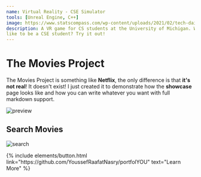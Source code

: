 ```yaml
---
name: Virtual Reality - CSE Simulator
tools: [Unreal Engine, C++]
image: https://www.statscompass.com/wp-content/uploads/2021/02/tech-daily-wcHwSy_JE4c-unsplash-scaled.jpg
description: A VR game for CS students at the University of Michigan. Want to experience what it's 
like to be a CSE student? Try it out!
---
```


# The Movies Project

The Movies Project is something like **Netflix**, the only difference is that **it's not real**! It doesn't exist! I just created it to demonstrate how the **showcase** page looks like and how you can write whatever you want with full markdown support.

![preview](https://www.sketchappsources.com/resources/source-image/we-were-soldiers-landing-page-dbruggisser.jpg)

## Search Movies

![search](https://www.sketchappsources.com/resources/source-image/microsoft-windows-10-virtual-keyboard-diogo-sousa.png)

<p class="text-center">
{% include elements/button.html link="https://github.com/YoussefRaafatNasry/portfolYOU" text="Learn More" %}
</p>